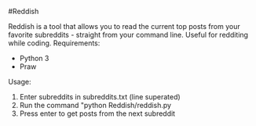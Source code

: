 #Reddish

Reddish is a tool that allows you to read the current top posts from your favorite subreddits - straight from your command line. Useful for redditing while coding.
Requirements:

* Python 3
* Praw


Usage:

1. Enter subreddits in subreddits.txt (line superated)
2. Run the command "python Reddish/reddish.py
3. Press enter to get posts from the next subreddit

